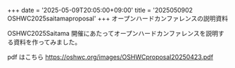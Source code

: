 +++
date = '2025-05-09T20:05:00+09:00'
title = '2025050902 OSHWC2025saitamaproposal'
+++
オープンハードカンファレンスの説明資料

OSHWC2025Saitama 開催にあたってオープンハードカンファレンスを説明する資料を作ってみました。


pdf はこちら https://oshwc.org/images/OSHWCproposal20250423.pdf
